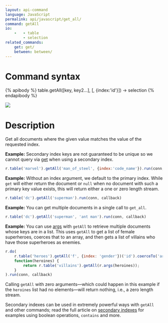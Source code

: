 ```yaml
---
layout: api-command
language: JavaScript
permalink: api/javascript/get_all/
command: getAll
io:
    -   - table
        - selection
related_commands:
    get: get/
    between: between/
---
```


# Command syntax #

{% apibody %}
table.getAll([key, key2...], [, {index:'id'}]) &rarr; selection
{% endapibody %}

<img src="/assets/images/docs/api_illustrations/get-all.png" class="api_command_illustration" />

# Description #

Get all documents where the given value matches the value of the requested index.

__Example:__ Secondary index keys are not guaranteed to be unique so we cannot query via [get](/api/javascript/get/) when using a secondary index.

```js
r.table('marvel').getAll('man_of_steel', {index:'code_name'}).run(conn, callback)
```

__Example:__ Without an index argument, we default to the primary index. While `get` will either return the document or `null` when no document with such a primary key value exists, this will return either a one or zero length stream.

```js
r.table('dc').getAll('superman').run(conn, callback)
```

__Example:__ You can get multiple documents in a single call to `get_all`.

```js
r.table('dc').getAll('superman', 'ant man').run(conn, callback)
```

__Example:__ You can use [args](/api/javascript/args/) with `getAll` to retrieve multiple documents whose keys are in a list. This uses `getAll` to get a list of female superheroes, coerces that to an array, and then gets a list of villains who have those superheroes as enemies.

```js
r.do(
    r.table('heroes').getAll('f', {index: 'gender'})('id').coerceTo('array'),
    function(heroines) {
        return r.table('villains').getAll(r.args(heroines));
    }
).run(conn, callback)
```

Calling `getAll` with zero arguments&mdash;which could happen in this example if the `heroines` list had no elements&mdash;will return nothing, i.e., a zero length stream.

Secondary indexes can be used in extremely powerful ways with `getAll` and other commands; read the full article on [secondary indexes](/docs/secondary-indexes) for examples using boolean operations, `contains` and more.
